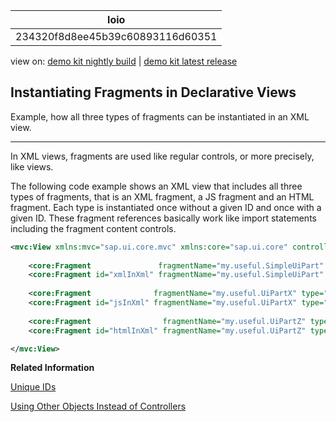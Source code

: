 <!-- loio234320f8d8ee45b39c60893116d60351 -->

| loio |
| -----|
| 234320f8d8ee45b39c60893116d60351 |

<div id="loio">

view on: [demo kit nightly build](https://openui5nightly.hana.ondemand.com/topic/234320f8d8ee45b39c60893116d60351) | [demo kit latest release](https://sdk.openui5.org/topic/234320f8d8ee45b39c60893116d60351)</div>

## Instantiating Fragments in Declarative Views

Example, how all three types of fragments can be instantiated in an XML view.

***

In XML views, fragments are used like regular controls, or more precisely, like views.

The following code example shows an XML view that includes all three types of fragments, that is an XML fragment, a JS fragment and an HTML fragment. Each type is instantiated once without a given ID and once with a given ID. These fragment references basically work like import statements including the fragment content controls.

```xml
<mvc:View xmlns:mvc="sap.ui.core.mvc" xmlns:core="sap.ui.core" controllerName="testdata.fragments.XMLViewController" >
    
    <core:Fragment               fragmentName="my.useful.SimpleUiPart" type="XML" />
    <core:Fragment id="xmlInXml" fragmentName="my.useful.SimpleUiPart" type="XML" />
    
    <core:Fragment              fragmentName="my.useful.UiPartX" type="JS" />
    <core:Fragment id="jsInXml" fragmentName="my.useful.UiPartX" type="JS" />
    
    <core:Fragment                fragmentName="my.useful.UiPartZ" type="HTML" />
    <core:Fragment id="htmlInXml" fragmentName="my.useful.UiPartZ" type="HTML" />

</mvc:View>
```

**Related Information**  


[Unique IDs](Unique_IDs_5da591c.md "You can use a unique ID for a fragment that will be used as a prefix for all controls in a fragment instance.")

[Using Other Objects Instead of Controllers](Using_Other_Objects_Instead_of_Controllers_c24ea6d.md "For the instantiation of fragments, the oController object must not necessarily be a controller. It can also be another object.")

